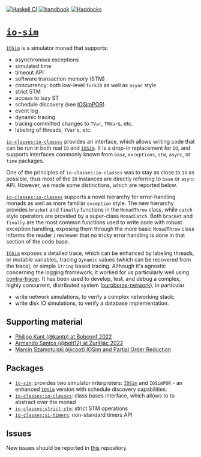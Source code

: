 [![Haskell CI](https://img.shields.io/github/actions/workflow/status/input-output-hk/io-sim/haskell.yml?branch=main&label=Build&style=for-the-badge)](https://github.com/input-output-hk/io-sim/actions/workflows/haskell.yml)
[![handbook](https://img.shields.io/badge/policy-Cardano%20Engineering%20Handbook-informational?style=for-the-badge)](https://input-output-hk.github.io/cardano-engineering-handbook)
[![Haddocks](https://img.shields.io/badge/documentation-Haddocks-pink?style=for-the-badge)](https://input-output-hk.github.io/io-sim)

# [`io-sim`]

[`IOSim`] is a simulator monad that supports:

* asynchronous exceptions
* simulated time
* timeout API
* software transaction memory (STM)
* concurrency: both low-level `forkIO` as well as `async` style
* strict STM
* access to lazy ST
* schedule discovery (see [IOSimPOR][io-sim-por-how-to])
* event log
* dynamic tracing
* tracing committed changes to `TVar`, `TMVar`s, etc.
* labeling of threads, `TVar`'s, etc.

[`io-classes:io-classes`] provides an interface, which allows writing code that
can be run in both real `IO` and [`IOSim`].  It is a drop-in replacement for
`IO`, and supports interfaces commonly known from `base`, `exceptions`, `stm`,
`async`, or `time` packages.

One of the principles of `io-classes:io-classes` was to stay as close to `IO`
as possible, thus most of the `IO` instances are directly referring to `base`
or `async` API.  However, we made some distinctions, which are reported below.

[`io-classes:io-classes`] supports a novel hierarchy for error-handling monads
as well as more familiar `exception` style.  The new hierarchy provides
`bracket` and `finally` functions in the `MonadThrow` class, while `catch`
style operators are provided by a super-class `MonadCatch`.  Both `bracket` and
`finally` are the most common functions used to write code with robust
exception handling, exposing them through the more basic `MonadThrow` class
informs the reader / reviewer that no tricky error handling is done in that
section of the code base.

[`IOSim`] exposes a detailed trace, which can be enhanced by labeling threads, or
mutable variables, tracing `Dynamic` values (which can be recovered from the
trace), or simple `String` based tracing.  Although it's agnostic concerning
the logging framework, it worked for us particularly well using
[contra-tracer][contra-tracer].  It has been used to develop, test, and debug
a complex, highly concurrent, distributed system
([ouroboros-network][ouroboros-network]), in particular

* write network simulations, to verify a complex networking stack;
* write disk IO simulations, to verify a database implementation.

## Supporting material

* [Philipp Kant (@kantp) at Bobconf 2022][bob-conf]
* [Armando Santos (@bolt12) at ZuriHac 2022][zuriHac-2022]
* [Marcin Szamotulski (@coot) IOSim and Partial Order Reduction][io-sim-por-presentation]


## Packages

* [`io-sim`]: provides two simulator interpreters: [`IOSim`] and
  `IOSimPOR` - an enhanced [`IOSim`] version with schedule discovery
  capabilities.
* [`io-classes:io-classes`]: class bases interface, which allows to to abstract over the
    monad
* [`io-classes:strict-stm`]: strict STM operations
* [`io-classes:si-timers`]: non-standard timers API

## Issues

New issues should be reported in [this][io-sim-issues] repository.

[`io-classes:io-classes`]: https://hackage.haskell.org/package/io-classes
[`io-classes:strict-stm`]:  https://hackage.haskell.org/package/io-classes
[`io-classes:si-timers`]:  https://hackage.haskell.org/package/io-classes
[`io-sim`]: https://hackage.haskell.org/package/io-sim

[contra-tracer]: https://hackage.haskell.org/package/contra-tracer
[io-sim-issues]: https://github.com/input-output-hk/io-sim/issues
[io-sim-por-how-to]: ./io-sim/how-to-use-IOSimPOR.md
[io-sim-por]: https://github.com/input-output-hk/io-sim/blob/main/io-sim/how-to-use-IOSimPOR.md
[ouroboros-network]: https://github.com/input-output-hk/ouroboros-network

[`IOSim`]: https://hackage.haskell.org/package/io-sim/docs/Control-Monad-IOSim.html#t:IOSim

[bob-conf]: https://youtu.be/uedUGeWN4ZM
[zuriHac-2022]: https://youtu.be/tKIYQgJnGkA
[io-sim-por-presentation]: https://coot.me/presentations/iosimpor.pdf
